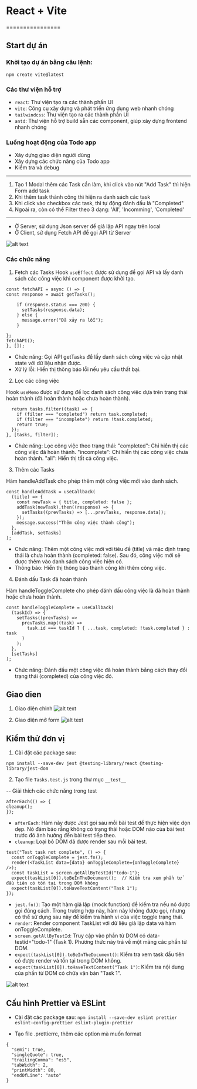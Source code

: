 # React + Vite

================

## Start dự án

### Khởi tạo dự án bằng câu lệnh:

`npm create vite@latest`

### Các thư viện hỗ trợ

- `react`: Thư viện tạo ra các thành phần UI
- `vite`: Công cụ xây dựng và phát triển ứng dụng web nhanh chóng
- `tailwindcss`: Thư viện tạo ra các thành phần UI
- `antd`: Thư viện hỗ trợ build sẵn các component, giúp xây dựng frontend nhanh chóng

### Luồng hoạt động của Todo app

- Xây dựng giao diện người dùng
- Xây dựng các chức năng của Todo app
- Kiểm tra và debug

---

1. Tạo 1 Modal thêm các Task cần làm, khi click vào nút "Add Task" thì hiện Form add task
2. Khi thêm task thành công thì hiện ra danh sách các task
3. Khi click vào checkbox các task, thì tự động đánh dấu là "Completed"
4. Ngoài ra, còn có thể Filter theo 3 dạng: 'All', 'Incomming', 'Completed'

---

- Ở Server, sử dụng Json server để giả lập API ngay trên local
- Ở Client, sử dụng Fetch API để gọi API từ Server

![alt text](image-3.png)

### Các chức năng

1. Fetch các Tasks
   Hook `useEffect` được sử dụng để gọi API và lấy danh sách các công việc khi component được khởi tạo.

```useEffect(() => {
const fetchAPI = async () => {
const response = await getTasks();

    if (response.status === 200) {
      setTasks(response.data);
    } else {
      message.error("Đã xảy ra lỗi");
    }

};
fetchAPI();
}, []);
```

- Chức năng: Gọi API getTasks để lấy danh sách công việc và cập nhật state với dữ liệu nhận được.
- Xử lý lỗi: Hiển thị thông báo lỗi nếu yêu cầu thất bại.

2. Lọc các công việc

Hook `useMemo` được sử dụng để lọc danh sách công việc dựa trên trạng thái hoàn thành (đã hoàn thành hoặc chưa hoàn thành).

```const filteredTasks = useMemo(() => {
  return tasks.filter((task) => {
    if (filter === "completed") return task.completed;
    if (filter === "incomplete") return !task.completed;
    return true;
  });
}, [tasks, filter]);
```

- Chức năng: Lọc công việc theo trạng thái:
  "completed": Chỉ hiển thị các công việc đã hoàn thành.
  "incomplete": Chỉ hiển thị các công việc chưa hoàn thành.
  "all": Hiển thị tất cả công việc.

3. Thêm các Tasks

Hàm handleAddTask cho phép thêm một công việc mới vào danh sách.

```
const handleAddTask = useCallback(
  (title) => {
    const newTask = { title, completed: false };
    addTask(newTask).then((response) => {
      setTasks((prevTasks) => [...prevTasks, response.data]);
    });
    message.success("Thêm công việc thành công");
  },
  [addTask, setTasks]
);
```

- Chức năng: Thêm một công việc mới với tiêu đề (title) và mặc định trạng thái là chưa hoàn thành (completed: false). Sau đó, công việc mới sẽ được thêm vào danh sách công việc hiện có.
- Thông báo: Hiển thị thông báo thành công khi thêm công việc.

4. Đánh dấu Task đã hoàn thành

Hàm handleToggleComplete cho phép đánh dấu công việc là đã hoàn thành hoặc chưa hoàn thành.

```
const handleToggleComplete = useCallback(
  (taskId) => {
    setTasks((prevTasks) =>
      prevTasks.map((task) =>
        task.id === taskId ? { ...task, completed: !task.completed } : task
      )
    );
  },
  [setTasks]
);
```

- Chức năng: Đánh dấu một công việc đã hoàn thành bằng cách thay đổi trạng thái (completed) của công việc đó.

## Giao dien

1. Giao diện chinh
   ![alt text](image.png)

2. Giao diện mở form
   ![alt text](image-1.png)

## Kiểm thử đơn vị

1. Cài đặt các package sau:

`npm install --save-dev jest @testing-library/react @testing-library/jest-dom`

2. Tạo file `Tasks.test.js` trong thư mục `__test__`

-- Giải thích các chức năng trong test

```
afterEach(() => {
cleanup();
});
```

- `afterEach`: Hàm này được Jest gọi sau mỗi bài test để thực hiện việc dọn dẹp. Nó đảm bảo rằng không có trạng thái hoặc DOM nào của bài test trước đó ảnh hưởng đến bài test tiếp theo.
- `cleanup`: Loại bỏ DOM đã được render sau mỗi bài test.

```
test("Test task not complete", () => {
  const onToggleComplete = jest.fn();
  render(<TaskList data={data} onToggleComplete={onToggleComplete} />);
  const taskList = screen.getAllByTestId("todo-1");
  expect(taskList[0]).toBeInTheDocument();  // Kiểm tra xem phần tử đầu tiên có tồn tại trong DOM không
  expect(taskList[0]).toHaveTextContent("Task 1");
});
```

- `jest.fn()`: Tạo một hàm giả lập (mock function) để kiểm tra nếu nó được gọi đúng cách. Trong trường hợp này, hàm này không được gọi, nhưng có thể sử dụng sau này để kiểm tra hành vi của việc toggle trạng thái.
- `render`: Render component TaskList với dữ liệu giả lập data và hàm onToggleComplete.
- `screen.getAllByTestId`: Truy cập vào phần tử DOM có data-testid="todo-1" (Task 1). Phương thức này trả về một mảng các phần tử DOM.
- `expect(taskList[0]).toBeInTheDocument()`: Kiểm tra xem task đầu tiên có được render và tồn tại trong DOM không.
- `expect(taskList[0]).toHaveTextContent("Task 1")`: Kiểm tra nội dung của phần tử DOM có chứa văn bản "Task 1".

![alt text](image-2.png)

## Cấu hình Prettier và ESLint

- Cài đặt các package sau:
  `npm install --save-dev eslint prettier eslint-config-prettier eslint-plugin-prettier`

- Tạo file .prettierrc, thêm các option mà muốn format

```
{
  "semi": true,
  "singleQuote": true,
  "trailingComma": "es5",
  "tabWidth": 2,
  "printWidth": 80,
  "endOfLine": "auto"
}
```
